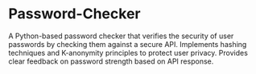 # Password-Checker
 A Python-based password checker that verifies the security of user passwords by checking them against a secure API. Implements hashing techniques and K-anonymity principles to protect user privacy. Provides clear feedback on password strength based on API response.
